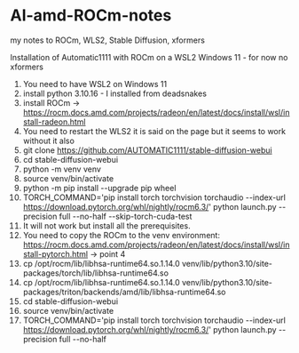 # AI-amd-ROCm-notes
my notes to ROCm, WLS2, Stable Diffusion, xformers

Installation of Automatic1111 with ROCm on a WSL2 Windows 11 - for now no xformers

1. You need to have WSL2 on Windows 11
2. install python 3.10.16 - I installed from deadsnakes
3. install ROCm -> https://rocm.docs.amd.com/projects/radeon/en/latest/docs/install/wsl/install-radeon.html
4. You need to restart the WLS2 it is said on the page but it seems to work without it also
5. git clone https://github.com/AUTOMATIC1111/stable-diffusion-webui
6. cd stable-diffusion-webui
7. python -m venv venv
8. source venv/bin/activate
9. python -m pip install --upgrade pip wheel
10. TORCH_COMMAND='pip install torch torchvision torchaudio --index-url https://download.pytorch.org/whl/nightly/rocm6.3/' python launch.py --precision full --no-half --skip-torch-cuda-test
11. It will not work but install all the prerequisites. 
12. You need to copy the ROCm to the venv environment: https://rocm.docs.amd.com/projects/radeon/en/latest/docs/install/wsl/install-pytorch.html -> point 4
13. cp /opt/rocm/lib/libhsa-runtime64.so.1.14.0 venv/lib/python3.10/site-packages/torch/lib/libhsa-runtime64.so
14. cp /opt/rocm/lib/libhsa-runtime64.so.1.14.0 venv/lib/python3.10/site-packages/triton/backends/amd/lib/libhsa-runtime64.so
15. cd stable-diffusion-webui
16. source venv/bin/activate
17. TORCH_COMMAND='pip install torch torchvision torchaudio --index-url https://download.pytorch.org/whl/nightly/rocm6.3/' python launch.py --precision full --no-half
